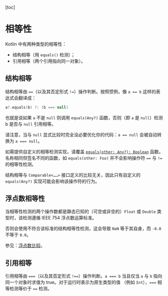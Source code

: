 [toc]

# 相等性

Kotlin 中有两种类型的相等性：

- 结构相等（用 `equals()` 检测）；
- 引用相等（两个引用指向同一对象）。

## 结构相等

结构相等由 `==`（以及其否定形式 `!=`）操作判断。按照惯例，像 `a == b` 这样的表达式会翻译成：

```kotlin
a?.equals(b) ?: (b === null)
```

也就是说如果 `a` 不是 `null` 则调用 `equals(Any?)` 函数，否则（即 `a` 是 `null`）检测 b 是否与 `null` 引用相等。

请注意，当与 `null` 显式比较时完全没必要优化你的代码：`a == null` 会被自动转换为 `a === null`。

如需提供自定义的相等检测实现，请覆盖 [`equals(other: Any?): Boolean`](https://kotlinlang.org/api/latest/jvm/stdlib/kotlin/-any/equals.html) 函数。名称相同但签名不同的函数，如 `equals(other: Foo)` 并不会影响操作符 `==` 与 `!=` 的相等性检测。

结构相等与 `Comparable<……>` 接口定义的比较无关，因此只有自定义的 `equals(Any?)` 实现可能会影响该操作符的行为。

## 浮点数相等性

当相等性检测的两个操作数都是静态已知的（可空或非空的）`Float` 或 `Double` 类型时，该检测遵循 IEEE 754 浮点数运算标准。

否则会使用不符合该标准的结构相等性检测，这会导致 `NaN` 等于其自身，而 `-0.0` 不等于 `0.0`。

参见：[浮点数比较](https://www.kotlincn.net/docs/reference/basic-types.html#浮点数比较)。

## 引用相等

引用相等由 `===`（以及其否定形式 `!==`）操作判断。`a === b` 当且仅当 `a` 与 `b` 指向同一个对象时求值为 true。对于运行时表示为原生类型的值 （例如 `Int`），`===` 相等检测等价于 `==` 检测。